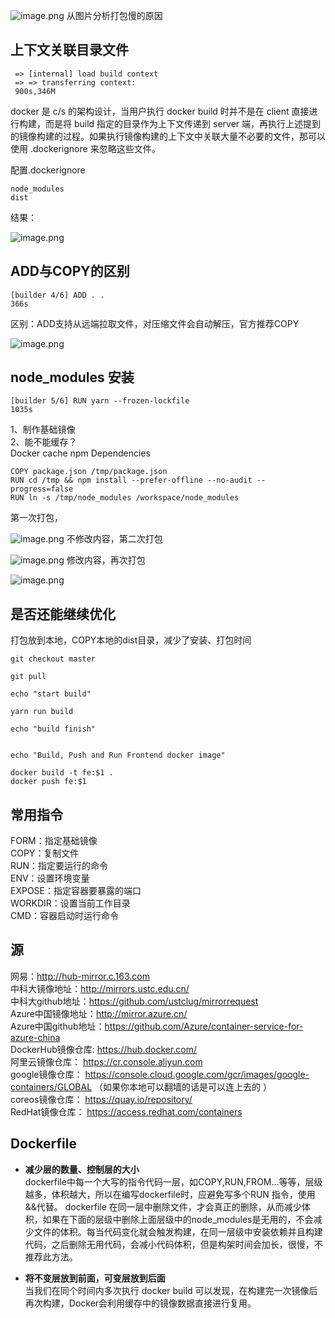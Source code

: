 ![image.png](https://p1-juejin.byteimg.com/tos-cn-i-k3u1fbpfcp/5e79f2a3469442ba9945021d33bc792d~tplv-k3u1fbpfcp-watermark.image?)
从图片分析打包慢的原因

## 上下文关联目录文件
```
 => [internal] load build context 
 => => transferring context: 
 900s,346M
```
docker 是 c/s 的架构设计，当用户执行 docker build 时并不是在 client 直接进行构建，而是将 build 指定的目录作为上下文传递到 server 端，再执行上述提到的镜像构建的过程。如果执行镜像构建的上下文中关联大量不必要的文件，那可以使用 .dockerignore 来忽略这些文件。 

配置.dockerignore
```
node_modules
dist
```
结果：  


![image.png](https://p9-juejin.byteimg.com/tos-cn-i-k3u1fbpfcp/0ca85765f17d478ea30df20053fab52b~tplv-k3u1fbpfcp-watermark.image?)


## ADD与COPY的区别
```
[builder 4/6] ADD . .
366s
```
区别：ADD支持从远端拉取文件，对压缩文件会自动解压，官方推荐COPY


![image.png](https://p3-juejin.byteimg.com/tos-cn-i-k3u1fbpfcp/4d9aa15b5d1e470fa65406b730b666d9~tplv-k3u1fbpfcp-watermark.image?)

## node_modules 安装
```
[builder 5/6] RUN yarn --frozen-lockfile
1035s
```
1、制作基础镜像   
2、能不能缓存？  
Docker cache npm Dependencies
```
COPY package.json /tmp/package.json
RUN cd /tmp && npm install --prefer-offline --no-audit --progress=false
RUN ln -s /tmp/node_modules /workspace/node_modules
```
第一次打包，


![image.png](https://p6-juejin.byteimg.com/tos-cn-i-k3u1fbpfcp/ddd06a5e3db64df081398ebf766b3294~tplv-k3u1fbpfcp-watermark.image?)
不修改内容，第二次打包

![image.png](https://p9-juejin.byteimg.com/tos-cn-i-k3u1fbpfcp/beff8d6c94da4f4dab82f72be3b562fe~tplv-k3u1fbpfcp-watermark.image?)
修改内容，再次打包


![image.png](https://p3-juejin.byteimg.com/tos-cn-i-k3u1fbpfcp/0e27abcff56d4547b5598379d42b08ce~tplv-k3u1fbpfcp-watermark.image?)

## 是否还能继续优化

打包放到本地，COPY本地的dist目录，减少了安装、打包时间
```
git checkout master

git pull

echo "start build"

yarn run build

echo "build finish"


echo "Build, Push and Run Frontend docker image"

docker build -t fe:$1 .
docker push fe:$1
```



## 常用指令

FORM：指定基础镜像  
COPY：复制文件  
RUN：指定要运行的命令  
ENV：设置环境变量  
EXPOSE：指定容器要暴露的端口  
WORKDIR：设置当前工作目录  
CMD：容器启动时运行命令  


## 源

网易：http://hub-mirror.c.163.com  
中科大镜像地址：http://mirrors.ustc.edu.cn/  
中科大github地址：https://github.com/ustclug/mirrorrequest  
Azure中国镜像地址：http://mirror.azure.cn/  
Azure中国github地址：https://github.com/Azure/container-service-for-azure-china   
DockerHub镜像仓库: https://hub.docker.com/   
阿里云镜像仓库： https://cr.console.aliyun.com   
google镜像仓库： https://console.cloud.google.com/gcr/images/google-containers/GLOBAL （如果你本地可以翻墙的话是可以连上去的 ）   
coreos镜像仓库： https://quay.io/repository/   
RedHat镜像仓库： https://access.redhat.com/containers  

## Dockerfile

+ **减少层的数量、控制层的大小**  
dockerfile中每一个大写的指令代码一层，如COPY,RUN,FROM...等等，层级越多，体积越大，所以在编写dockerfile时，应避免写多个RUN 指令，使用&&代替。 dockerfile 在同一层中删除文件，才会真正的删除，从而减少体积，如果在下面的层级中删除上面层级中的node_modules是无用的，不会减少文件的体积。每当代码变化就会触发构建，在同一层级中安装依赖并且构建代码，之后删除无用代码，会减小代码体积，但是构架时间会加长，很慢，不推荐此方法。

+ **将不变层放到前面，可变层放到后面**  
当我们在同个时间内多次执行 docker build 可以发现，在构建完一次镜像后再次构建，Docker会利用缓存中的镜像数据直接进行复用。

